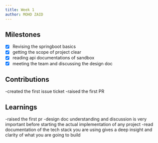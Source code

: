 ```yaml
---
title: Week 1
author: MOHD ZAID   
---
```


## Milestones
- [x] Revising the springboot basics
- [x] getting the scope of project clear
- [x] reading api documentations of sandbox
- [x] meeting the team and discussing the design doc

## Contributions
-created the first issue ticket 
-raised the first PR 

## Learnings
-raised the first pr
-design doc understanding and discussion is very important before starting the actual implementation of any project
-read documentation of the tech stack you are using gives a deep insight and clarity of what you are going to build
